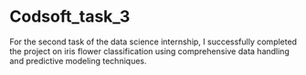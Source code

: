 # Codsoft_task_3
For the second task of the data science internship, I successfully completed the project on iris flower classification using comprehensive data handling and predictive modeling techniques.

